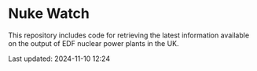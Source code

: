 # Nuke Watch

This repository includes code for retrieving the latest information available on the output of EDF nuclear power plants in the UK.

Last updated: 2024-11-10 12:24